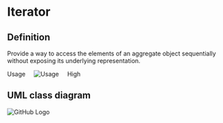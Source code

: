 # Iterator

## Definition

Provide a way to access the elements of an aggregate object sequentially without exposing its underlying representation.

Usage     ![Usage](../../../docs/Pictures/Usage5.png)     High

## UML class diagram

![GitHub Logo](../../../docs/Pictures/DesignPatterns/iterator.gif)
